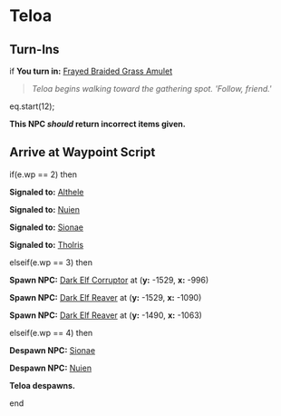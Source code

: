 # Teloa
## Turn-Ins





if **You turn in:** [Frayed Braided Grass Amulet](/item/20451)


>*Teloa begins walking toward the gathering spot. 'Follow, friend.'*


eq.start(12);

**This NPC *should* return incorrect items given.**

## Arrive at Waypoint Script

if(e.wp == 2) then


**Signaled to:**  [Althele](/npc/15044)


**Signaled to:**  [Nuien](/npc/15167)


**Signaled to:**  [Sionae](/npc/15178)


**Signaled to:**  [Tholris](/npc/15043)

elseif(e.wp == 3) then


**Spawn NPC:**  [Dark Elf Corruptor](/npc/15153) at (**y:** -1529, **x:** -996)


**Spawn NPC:**  [Dark Elf Reaver](/npc/15150) at (**y:** -1529, **x:** -1090)


**Spawn NPC:**  [Dark Elf Reaver](/npc/15000) at (**y:** -1490, **x:** -1063)

elseif(e.wp == 4) then


**Despawn NPC:**  [Sionae](/npc/15178)


**Despawn NPC:**  [Nuien](/npc/15167)


**Teloa despawns.**


end